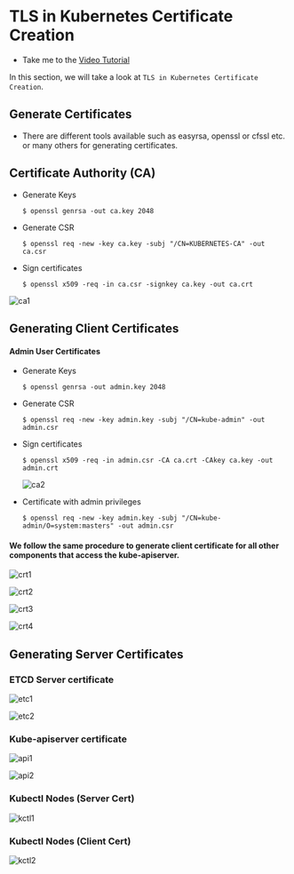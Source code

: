 # TLS in Kubernetes Certificate Creation

  - Take me to the [Video Tutorial](https://kodekloud.com/topic/tls-in-kubernetes-certificate-creation-2/)

In this section, we will take a look at `TLS in Kubernetes Certificate Creation`.

## Generate Certificates
- There are different tools available such as easyrsa, openssl or cfssl etc. or many others for generating certificates.

## Certificate Authority (CA)

- Generate Keys
  ```
  $ openssl genrsa -out ca.key 2048
  ```
- Generate CSR
  ```
  $ openssl req -new -key ca.key -subj "/CN=KUBERNETES-CA" -out ca.csr
  ```
- Sign certificates
  ```
  $ openssl x509 -req -in ca.csr -signkey ca.key -out ca.crt
  ```

 ![ca1](../../images/ca1.PNG)

## Generating Client Certificates

#### Admin User Certificates

- Generate Keys
  ```
  $ openssl genrsa -out admin.key 2048
  ```
- Generate CSR
  ```
  $ openssl req -new -key admin.key -subj "/CN=kube-admin" -out admin.csr
  ```
- Sign certificates
  ```
  $ openssl x509 -req -in admin.csr -CA ca.crt -CAkey ca.key -out admin.crt
  ```

  ![ca2](../../images/ca2.PNG)

- Certificate with admin privileges
  ```
  $ openssl req -new -key admin.key -subj "/CN=kube-admin/O=system:masters" -out admin.csr
  ```

#### We follow the same procedure to generate client certificate for all other components that access the kube-apiserver.

  ![crt1](../../images/crt1.PNG)

  ![crt2](../../images/crt2.PNG)

  ![crt3](../../images/crt3.PNG)

  ![crt4](../../images/crt4.PNG)

## Generating Server Certificates

### ETCD Server certificate

  ![etc1](../../images/etc1.PNG)

  ![etc2](../../images/etc2.PNG)

### Kube-apiserver certificate

  ![api1](../../images/api1.PNG)

  ![api2](../../images/api2.PNG)

### Kubectl Nodes (Server Cert)

   ![kctl1](../../images/kctl1.PNG)

### Kubectl Nodes (Client Cert)

   ![kctl2](../../images/kctl2.PNG)
